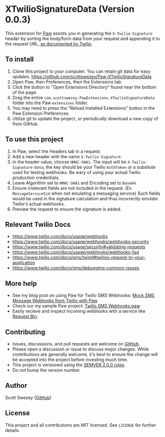# XTwilioSignatureData (Version 0.0.3)

This extension for [Paw](https://paw.cloud) assists you in generating the  `X-Twilio-Signature` header by sorting the body/form data from your request and appending it to the request URL, [as documented by Twilio](https://www.twilio.com/docs/usage/security#validating-requests).

## To install
1. Clone this project to your computer. You can retain git data for easy updates. https://github.com/scottswezey/Paw-XTwilioSignatureData
1. Open Paw, then Preferences, then the Extensions tab.
1. Click the button to "Open Extensions Directory" found near the bottom of the page.
1. Drag the entire `com.scottswezey.PawExtensions.XTwilioSignatureData` folder into the Paw `extensions` folder.
1. You may need to press the "Reload Installed Extensions" button in the Paw Extension Preferences.
1. Utilize git to update the project, or periodically download a new copy of from GitHub.

## To use this project
1. In Paw, select the Headers tab in a request.
1. Add a new header with the name `X-Twilio-Signature`.
1. In the header value, choose `HMAC-SHA1`. The input will be `X-Twilio-Signature-Data`, the key should be your Twilio `AuthToken` or a subsitute used for testing webhooks. Be wary of using your actual Twilio production credentials.
1. Leave Algorithm set to `HMAC-SHA1` and Encoding set to `Base64`
1. Ensure irrelevant fields are not included in the request. (Ex `MessageServiceSid` when not emulating a messaging service) Such fields would be used in the signature calculation and thus incorrectly emulate Twilio's actual webhooks.
1. Preview the request to ensure the signature is added.

## Relevant Twilio Docs
* https://www.twilio.com/docs/usage/webhooks
* https://www.twilio.com/docs/usage/webhooks/webhooks-security
* https://www.twilio.com/docs/usage/security#validating-requests
* https://www.twilio.com/docs/usage/webhooks/webhooks-faq
* https://www.twilio.com/docs/sms/twiml#twilios-request-to-your-application
* https://www.twilio.com/docs/sms/debugging-common-issues

## More help
* See my blog post on using Paw for Twilio SMS Webhooks: [Mock SMS Message Webhooks from Twilio with Paw](https://scottswezey.com/2020/12/20/mock-incoming-sms-messages-twilio/).
* Check our my sample Paw project: [Twilio SMS Webhooks.paw](https://scotts.sfo2.digitaloceanspaces.com/Twilio%20SMS%20Webhooks.paw).
* Easily recieve and inspect incoming webhooks with a service like [Request Bin](https://requestbin.com).

## Contributing
* Issues, discussions, and pull requests are welcome on [GitHub](https://github.com/scottswezey/Paw-XTwilioSignatureData).
* Please open a discussion or issue to discuss major changes. While contributions are generally welcome, it's best to ensure the change will be accepted into the project before investing much time.
* This project is versioned using the [SEMVER 2.0.0 rules](https://semver.org/).
* Do not bump the version number.

## Author
Scott Swezey ([GitHub](https://github.com/scottswezey))

## License
This project and all contributions are MIT licensed. See `LICENSE` for further details.